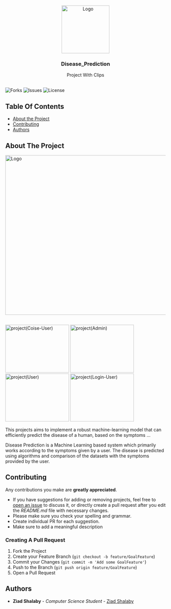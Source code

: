 <br/>
<p align="center">
  <a href="https://github.com/ZeadShalaby/Disease_Prediction">
    <img src="https://i.imgur.com/vTEtMK3.png" alt="Logo" width="150" height="150">
  </a>
  


<h3 align="center">Disease_Prediction</h3>

  <p align="center">
    Project With Clips
    <br/>
    <br/>
  </p>


![Forks](https://img.shields.io/github/forks/ZeadShalaby/Disease_Prediction?style=social) ![Issues](https://img.shields.io/github/issues/ZeadShalaby/Disease_Prediction) ![License](https://img.shields.io/github/license/ZeadShalaby/Disease_Prediction)

## Table Of Contents

* [About the Project](#about-the-project)
* [Contributing](#contributing)
* [Authors](#authors)

## About The Project


 <img src="https://i.imgur.com/c4tXkjt.png" alt="Logo" width="900" height="500">
 <br/>
 <br/>

<p >
 <img src="https://i.imgur.com/o3M50ah.png" alt="project(Coise-User)" width="200" height="150">
 <img src="https://i.imgur.com/o3M50ah.png" alt="project(Admin)" width="200" height="150">
 <img src="https://i.imgur.com/vsAKbLD.png" alt="project(User)" width="200" height="150">
 <img src="https://i.imgur.com/dAtV0Tb.png" alt="project(Login-User)" width="200" height="150">
</p>

 This projects aims to implement a robust machine-learning model that can efficiently predict the disease of a human, based on the symptoms ...


Disease Prediction is a Machine Learning based system which primarily works according to the symptoms given by a user. The disease is predicted using algorithms and comparison of the datasets with the symptoms provided by the user.



## Contributing

Any contributions you make are **greatly appreciated**.

* If you have suggestions for adding or removing projects, feel free
  to [open an issue](https://github.com/ZeadShalaby/Disease_Prediction/issues/new) to discuss it, or directly
  create a pull request after you edit the *README.md* file with necessary changes.
* Please make sure you check your spelling and grammar.
* Create individual PR for each suggestion.
* Make sure to add a meaningful description

### Creating A Pull Request

1. Fork the Project
2. Create your Feature Branch (`git checkout -b feature/GoalFeature`)
3. Commit your Changes (`git commit -m 'Add some GoalFeature'`)
4. Push to the Branch (`git push origin feature/GoalFeature`)
5. Open a Pull Request

## Authors

* **Ziad Shalaby** - *Computer Science Student* - [Ziad Shalaby](https://github.com/ZeadShalaby)
